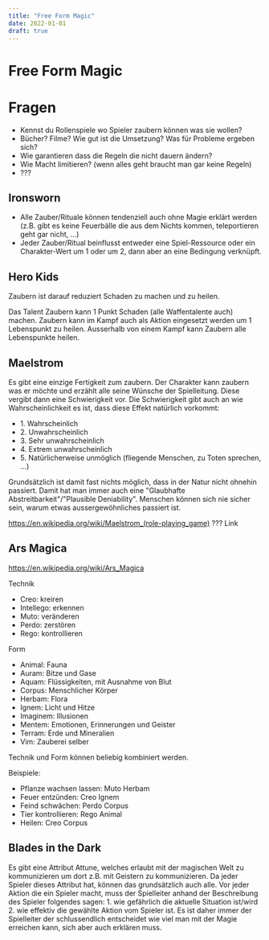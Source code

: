 ```yaml
---
title: "Free Form Magic"
date: 2022-01-01
draft: true
---
```


# Free Form Magic

# Fragen

- Kennst du Rollenspiele wo Spieler zaubern können was sie wollen?
- Bücher? Filme? Wie gut ist die Umsetzung? Was für Probleme ergeben sich?
- Wie garantieren dass die Regeln die nicht dauern ändern?
- Wie Macht limitieren? (wenn alles geht braucht man gar keine Regeln)
- ???

## Ironsworn

- Alle Zauber/Rituale können tendenziell auch ohne Magie erklärt werden (z.B. gibt es keine Feuerbälle die aus dem Nichts kommen, teleportieren geht gar nicht, ...)
- Jeder Zauber/Ritual beinflusst entweder eine Spiel-Ressource oder ein Charakter-Wert um 1 oder um 2, dann aber an eine Bedingung verknüpft.

## Hero Kids

Zaubern ist darauf reduziert Schaden zu machen und zu heilen.

Das Talent Zaubern kann 1 Punkt Schaden (alle Waffentalente auch) machen. Zaubern kann im Kampf auch als Aktion eingesetzt werden um 1 Lebenspunkt zu heilen. Ausserhalb von einem Kampf kann Zaubern alle Lebenspunkte heilen.

## Maelstrom

Es gibt eine einzige Fertigkeit zum zaubern. Der Charakter kann zaubern was er möchte und erzählt alle seine Wünsche der Spielleitung. Diese vergibt dann eine Schwierigkeit vor. Die Schwierigkeit gibt auch an wie Wahrscheinlichkeit es ist, dass diese Effekt natürlich vorkommt:

- 1\. Wahrscheinlich
- 2\. Unwahrscheinlich
- 3\. Sehr unwahrscheinlich
- 4\. Extrem unwahrscheinlich
- 5\. Natürlicherweise unmöglich (fliegende Menschen, zu Toten sprechen, ...)

Grundsätzlich ist damit fast nichts möglich, dass in der Natur nicht ohnehin passiert. Damit hat man immer auch eine "Glaubhafte Abstreitbarkeit"/"Plausible Deniability". Menschen können sich nie sicher sein, warum etwas aussergewöhnliches passiert ist.

https://en.wikipedia.org/wiki/Maelstrom_(role-playing_game)
??? Link

## Ars Magica

https://en.wikipedia.org/wiki/Ars_Magica

Technik

- Creo: kreiren
- Intellego: erkennen
- Muto: veränderen
- Perdo: zerstören
- Rego: kontrollieren

Form

- Animal: Fauna
- Auram: Bitze und Gase
- Aquam: Flüssigkeiten, mit Ausnahme von Blut
- Corpus: Menschlicher Körper
- Herbam: Flora
- Ignem: Licht und Hitze
- Imaginem: Illusionen
- Mentem: Emotionen, Erinnerungen und Geister
- Terram: Erde und Mineralien
- Vim: Zauberei selber

Technik und Form können beliebig kombiniert werden.

Beispiele:

- Pflanze wachsen lassen: Muto Herbam
- Feuer entzünden: Creo Ignem
- Feind schwächen: Perdo Corpus
- Tier kontrollieren: Rego Animal
- Heilen: Creo Corpus

## Blades in the Dark

Es gibt eine Attribut Attune, welches erlaubt mit der magischen Welt zu kommunizieren um dort z.B. mit Geistern zu kommunizieren. Da jeder Spieler dieses Attribut hat, können das grundsätzlich auch alle. Vor jeder Aktion die ein Spieler macht, muss der Spielleiter anhand der Beschreibung des Spieler folgendes sagen: 1. wie gefährlich die aktuelle Situation ist/wird 2. wie effektiv die gewählte Aktion vom Spieler ist. Es ist daher immer der Spielleiter der schlussendlich entscheidet wie viel man mit der Magie erreichen kann, sich aber auch erklären muss.
